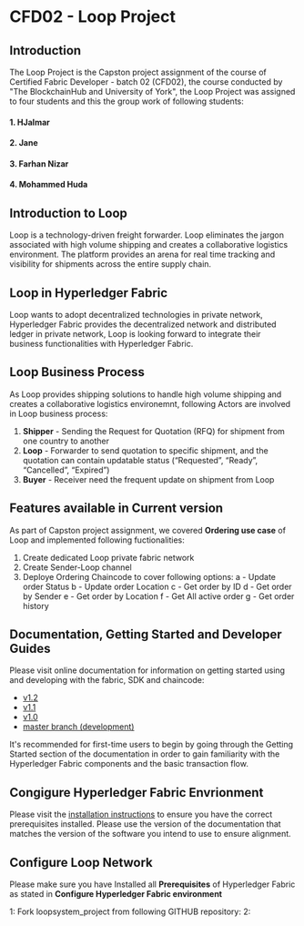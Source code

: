 # CFD02 - Loop Project

## Introduction
The Loop Project is the Capston project assignment of the course of Certified Fabric Developer - batch 02 (CFD02), the course conducted by "The BlockchainHub and University of York", the Loop Project was assigned to four students and this the group work of following students:  
#### 1. HJalmar
#### 2. Jane
#### 3. Farhan Nizar
#### 4. Mohammed Huda

## Introduction to Loop
Loop is a technology-driven freight forwarder. Loop eliminates the jargon associated with high volume shipping and creates a collaborative logistics environment. The platform provides an arena for real time tracking and visibility for shipments across the entire supply chain.

## Loop in Hyperledger Fabric 
Loop wants to adopt decentralized technologies in private network, Hyperledger Fabric provides the decentralized network and distributed ledger in private network, Loop is looking forward to integrate their business functionalities with Hyperledger Fabric.

## Loop Business Process
As Loop provides shipping solutions to handle high volume shipping and creates a collaborative logistics environemnt, following Actors are involved in Loop business process:
1. **Shipper** - Sending the Request for Quotation (RFQ) for shipment from one country to another
2. **Loop** - Forwarder to send quotation to specific shipment, and the quotation can contain updatable status (“Requested”, “Ready”, “Cancelled”, “Expired”)
3. **Buyer** - Receiver need the frequent update on shipment from Loop

## Features available in Current version
As part of Capston project assignment, we covered **Ordering use case** of Loop and implemented following fuctionalities:
1. Create dedicated Loop private fabric network
2. Create Sender-Loop channel
3. Deploye Ordering Chaincode to cover following options:
	a - Update order Status
	b - Update order Location
	c - Get order by ID
	d - Get order by Sender
	e - Get order by Location
	f - Get All active order
	g - Get order history

## Documentation, Getting Started and Developer Guides

Please visit online documentation for information on getting started using and developing with the fabric, SDK and chaincode:
- [v1.2](http://hyperledger-fabric.readthedocs.io/en/release-1.2/)
- [v1.1](http://hyperledger-fabric.readthedocs.io/en/release-1.1/)
- [v1.0](http://hyperledger-fabric.readthedocs.io/en/release-1.0/)
- [master branch (development)](http://hyperledger-fabric.readthedocs.io/en/master/)

It's recommended for first-time users to begin by going through the Getting Started section of the documentation in order to gain familiarity with the Hyperledger Fabric components and the basic transaction flow.

## Congigure Hyperledger Fabric Envrionment
Please visit the [installation instructions](http://hyperledger-fabric.readthedocs.io/en/latest/install.html)
to ensure you have the correct prerequisites installed. Please use the version of the documentation that matches the version of the software you intend to use to ensure alignment.

## Configure Loop Network
Please make sure you have Installed all **Prerequisites** of Hyperledger Fabric as stated in **Configure Hyperledger Fabric environment**

1: Fork loopsystem_project from following GITHUB repository: 
2: 
